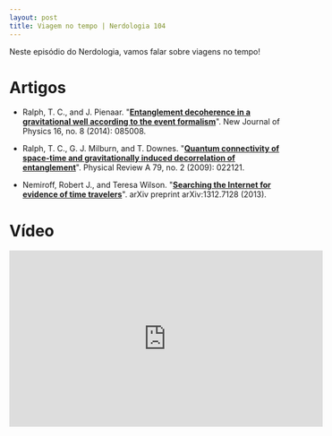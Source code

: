 ```yaml
---
layout: post
title: Viagem no tempo | Nerdologia 104
---
```


Neste episódio do Nerdologia, vamos falar sobre viagens no tempo! 

Artigos
=====

- Ralph, T. C., and J. Pienaar. "[**Entanglement decoherence in a gravitational well according to the event formalism**](http://iopscience.iop.org/article/10.1088/1367-2630/16/8/085008/pdf;jsessionid=5AD6138809685F35DA303444ECCCAE9A.c6.iopscience.cld.iop.org)". New Journal of Physics 16, no. 8 (2014): 085008.

- Ralph, T. C., G. J. Milburn, and T. Downes. "[**Quantum connectivity of space-time and gravitationally induced decorrelation of entanglement**](http://arxiv.org/pdf/0809.1907v1.pdf)". Physical Review A 79, no. 2 (2009): 022121.

- Nemiroff, Robert J., and Teresa Wilson. "[**Searching the Internet for evidence of time travelers**](http://arxiv.org/pdf/1312.7128.pdf)". arXiv preprint arXiv:1312.7128 (2013).

Vídeo
=====

<iframe width="560" height="315" src="https://www.youtube.com/embed/Zd3jWFpw3NE" frameborder="0" allowfullscreen></iframe>


